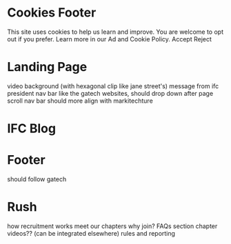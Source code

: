 # Cookies Footer
This site uses cookies to help us learn and improve. You are welcome to opt out if you prefer. Learn more in our Ad and Cookie Policy.
Accept
Reject

# Landing Page
video background (with hexagonal clip like jane street's)
message from ifc president
nav bar like the gatech websites, should drop down after page scroll
nav bar should more align with markitechture

# IFC Blog

# Footer
should follow gatech

# Rush
how recruitment works
meet our chapters
why join?
FAQs section
chapter videos?? (can be integrated elsewhere)
rules and reporting

